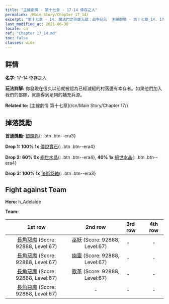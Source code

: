 ```yaml
---
title: "主線劇情 - 第十七章 - 17-14 倖存之人"
permalink: /Main Story/Chapter 17_14/
excerpt: "第十七章 - 14. 魔法门之英雄无敌：战争纪元  主線劇情 - 第十七章_14. 17-14 倖存之人"
last_modified_at: 2021-06-30
locale: cn
ref: "Chapter 17_14.md"
toc: false
classes: wide
---
```


## 詳情

 **名字:** 17-14 倖存之人

 **玩法詳解:** 你發現在很久以前就被認為已經滅絕的村落還有幸存者。如果他們加入我們的部隊，就能得到足夠的補充兵源。

 **Related to:** [主線劇情 第十七章](/cn/Main Story/Chapter 17/)

## 掉落獎勵

 **首通獎勵:** [銀鑰匙](/cn/Items/con_693/){: .btn .btn--era3}

 **Drop 1:** **100% 1x** [傳說寶石](/cn/Items/mat_58/){: .btn .btn--era4}

 **Drop 2:** **60% 0x** [絕世水晶](/cn/Items/mat_52/){: .btn .btn--era4}, **40% 1x** [絕世水晶](/cn/Items/mat_52/){: .btn .btn--era4}

 **Drop 3:** **100% 1x** [法術卷軸](/cn/Items/con_694/){: .btn .btn--era3}


## Fight against Team
 **Hero:** h_Adelaide

 **Team:**


  | 1st row | 2nd row | 3rd row | 4th row |
  |:----:|:----:|:----|:----:|
  | [長角惡魔](/cn/units/Demon/) (Score: 92888, Level:67)  | [巫妖](/cn/units/Lich/) (Score: 92888, Level:67)  | - | - |
  | [長角惡魔](/cn/units/Demon/) (Score: 92888, Level:67)  | [幽靈](/cn/units/Wight/) (Score: 92888, Level:67)  | - | - |
  | [長角惡魔](/cn/units/Demon/) (Score: 92888, Level:67)  | [歌革](/cn/units/Gog/) (Score: 92888, Level:67)  | - | - |
  | [長角惡魔](/cn/units/Demon/) (Score: 92888, Level:67)  | - | - | - |


